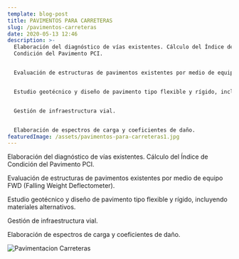 ```yaml
---
template: blog-post
title: PAVIMENTOS PARA CARRETERAS
slug: /pavimentos-carreteras
date: 2020-05-13 12:46
description: >-
  Elaboración del diagnóstico de vías existentes. Cálculo del Índice de
  Condición del Pavimento PCI.


  Evaluación de estructuras de pavimentos existentes por medio de equipo FWD (Falling Weight Deflectometer).


  Estudio geotécnico y diseño de pavimento tipo flexible y rígido, incluyendo materiales alternativos.


  Gestión de infraestructura vial.


  Elaboración de espectros de carga y coeficientes de daño.
featuredImage: /assets/pavimentos-para-carreteras1.jpg
---
```

Elaboración del diagnóstico de vías existentes. Cálculo del Índice de Condición del Pavimento PCI.

Evaluación de estructuras de pavimentos existentes por medio de equipo FWD (Falling Weight Deflectometer).

Estudio geotécnico y diseño de pavimento tipo flexible y rígido, incluyendo materiales alternativos.

Gestión de infraestructura vial.

Elaboración de espectros de carga y coeficientes de daño.

![Pavimentacion Carreteras](/assets/pavimentos-para-carreteras1.jpg "Pavimentacion Carreteras")